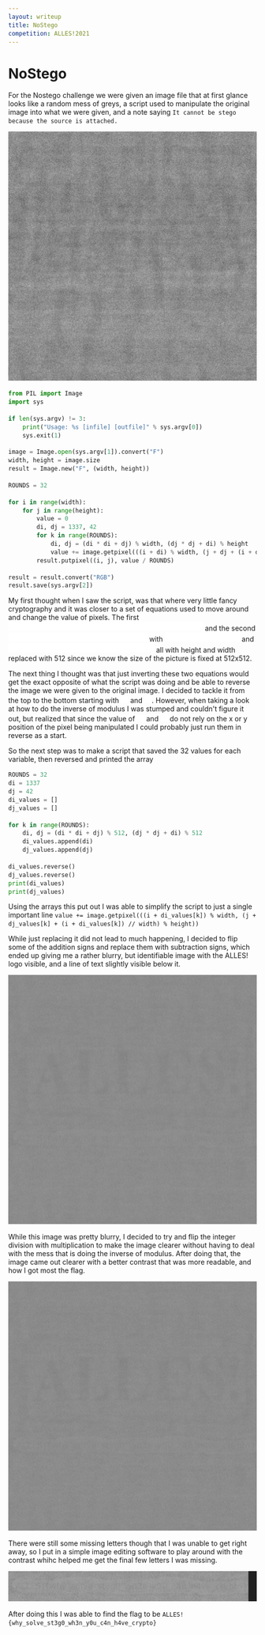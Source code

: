 ```yaml
---
layout: writeup
title: NoStego
competition: ALLES!2021
---
```


# NoStego

For the Nostego challenge we were given an image file that at first glance looks like a random mess of greys, a script used to manipulate the original image into what we were given, and a note saying ```It cannot be stego because the source is attached.```

![Original Picture](pic.png)

```py
from PIL import Image
import sys

if len(sys.argv) != 3:
    print("Usage: %s [infile] [outfile]" % sys.argv[0])
    sys.exit(1)

image = Image.open(sys.argv[1]).convert("F")
width, height = image.size
result = Image.new("F", (width, height))

ROUNDS = 32

for i in range(width):
    for j in range(height):
        value = 0
        di, dj = 1337, 42
        for k in range(ROUNDS):
            di, dj = (di * di + dj) % width, (dj * dj + di) % height
            value += image.getpixel(((i + di) % width, (j + dj + (i + di)//width) % height))
        result.putpixel((i, j), value / ROUNDS)

result = result.convert("RGB")
result.save(sys.argv[2])
```

My first thought when I saw the script, was that where very little fancy cryptography and it was closer to a set of equations used to move around and change the value of pixels. 
The first ![equation1](Equations/equation1.png) and the second ![equation2](Equations/equation2.png) with ![equation3](Equations/equation3.png) and ![equation4](Equations/equation4.png) all with height and width replaced with 512 since we know the size of the picture is fixed at 512x512.

The next thing I thought was that just inverting these two equations would get the exact opposite of what the script was doing and be able to reverse the image we were given to the original image. I decided to tackle it from the top to the bottom starting with ![di](Equations/di.png) and ![dj](Equations/dj.png). However, when taking a look at how to do the inverse of modulus I was stumped and couldn't figure it out, but realized that since the value of ![di](Equations/di.png) and ![dj](Equations/dj.png) do not rely on the x or y position of the pixel being manipulated I could probably just run them in reverse as a start. 

So the next step was to make a script that saved the 32 values for each variable, then reversed and printed the array
```py
ROUNDS = 32
di = 1337
dj = 42
di_values = []
dj_values = []

for k in range(ROUNDS):
    di, dj = (di * di + dj) % 512, (dj * dj + di) % 512
    di_values.append(di)
    dj_values.append(dj)

di_values.reverse()
dj_values.reverse()
print(di_values)
print(dj_values)
```

Using the arrays this put out I was able to simplify the script to just a single important line ```value += image.getpixel(((i + di_values[k]) % width, (j + dj_values[k] + (i + di_values[k]) // width) % height))```

While just replacing it did not lead to much happening, I decided to flip some of the addition signs and replace them with subtraction signs, which ended up giving me a rather blurry, but identifiable image with the ALLES! logo visible, and a line of text slightly visible below it.

![prior_to_multiplication](prior_to_multiplication.png)

While this image was pretty blurry, I decided to try and flip the integer division with multiplication to make the image clearer without having to deal with the mess that is doing the inverse of modulus. After doing that, the image came out clearer with a better contrast that was more readable, and how I got most the flag.

![final_pic](final_pic.png)

There were still some missing letters though that I was unable to get right away, so I put in a simple image editing software to play around with the contrast whihc helped me get the final few letters I was missing. 

![contrasted](contrast_changed.png)

After doing this I was able to find the flag to be ```ALLES!{why_solve_st3g0_wh3n_y0u_c4n_h4ve_crypto}```